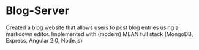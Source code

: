 # Blog-Server
Created a blog website that allows users to post blog entries using a markdown editor. Implemented with (modern) MEAN full stack (MongoDB, Express, Angular 2.0, Node.js)
